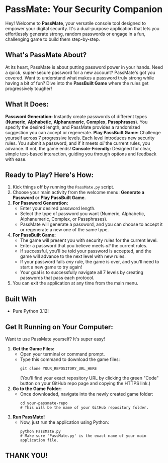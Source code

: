 # PassMate: Your Security Companion
Hey! Welcome to **PassMate**, your versatile console tool designed to empower your digital security. It's a dual-purpose application that lets you effortlessly generate strong, random passwords or engage in a fun, challenging game to build them step-by-step.

## What's PassMate About?
At its heart, PassMate is about putting password power in your hands. Need a quick, super-secure password for a new account? PassMate's got you covered. Want to understand what makes a password truly strong while having a bit of fun? Dive into the **PassBuilt Game** where the rules get progressively tougher!

## What It Does:
**Password Generation:** Instantly create passwords of different types (**Numeric**, **Alphabetic**, **Alphanumeric**, **Complex**, **Passphrases**). You specify the desired length, and PassMate provides a randomized suggestion you can accept or regenerate.
**Play PassBuilt Game:** Challenge yourself across 7 progressive levels. Each level introduces new security rules. You submit a password, and if it meets *all* the current rules, you advance. If not, the game ends!
**Console-Friendly:** Designed for clear, simple text-based interaction, guiding you through options and feedback with ease.

## Ready to Play? Here's How:
1.  Kick things off by running the `PassMate.py` script.
2.  Choose your main activity from the welcome menu: **Generate a Password** or **Play PassBuilt Game**.
3.  **For Password Generation:**
    * Enter your desired password length.
    * Select the type of password you want (Numeric, Alphabetic, Alphanumeric, Complex, or Passphrases).
    * PassMate will generate a password, and you can choose to accept it or regenerate a new one of the same type.
4.  **For PassBuilt Game:**
    * The game will present you with security rules for the current level.
    * Enter a password that you believe meets *all* the current rules.
    * If successful, you'll be told your password is accepted, and the game will advance to the next level with new rules.
    * If your password fails *any* rule, the game is over, and you'll need to start a new game to try again!
    * Your goal is to successfully navigate all 7 levels by creating passwords that pass each protocol.
5.  You can exit the application at any time from the main menu.

## Built With
* Pure Python 3.12!

## Get It Running on Your Computer:
Want to use PassMate yourself? It's super easy!
1.  **Get the Game Files:**
    * Open your terminal or command prompt.
    * Type this command to download the game files:
        ```
        git clone YOUR_REPOSITORY_URL_HERE
        ```
        (You'll find your exact repository URL by clicking the green "Code" button on your GitHub repo page and copying the HTTPS link.)
2.  **Go to the Game Folder:**
    * Once downloaded, navigate into the newly created game folder:
        ```
        cd your-passmate-repo
        # This will be the name of your GitHub repository folder.
        ```
3.  **Run PassMate!**
    * Now, just run the application using Python:
        ```
        python PassMate.py
        # Make sure 'PassMate.py' is the exact name of your main application file.
        ```
## THANK YOU!
